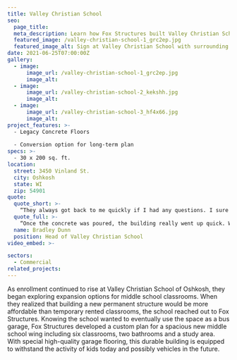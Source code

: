 ```yaml
---
title: Valley Christian School
seo:
  page_title:
  meta_description: Learn how Fox Structures built Valley Christian School of Oshkosh a custom school wing to withstand the activity of kids today and vehicles in the future.
  featured_image: /valley-christian-school-1_grc2ep.jpg
  featured_image_alt: Sign at Valley Christian School with surrounding landscaping and flags in background
date: 2021-06-25T07:00:00Z
gallery: 
  - image: 
      image_url: /valley-christian-school-1_grc2ep.jpg
      image_alt:
  - image: 
      image_url: /valley-christian-school-2_kekshh.jpg
      image_alt:
  - image: 
      image_url: /valley-christian-school-3_hf4x66.jpg
      image_alt:
project_features: >-
  - Legacy Concrete Floors
  
  - Conversion option for long-term plan
specs: >-
  - 30 x 200 sq. ft.
location:
  street: 3450 Vinland St.
  city: Oshkosh
  state: WI
  zip: 54901
quote:
  quote_short: >-
    “They always got back to me quickly if I had any questions. I sure would recommend Fox Structures and I have!”
  quote_full: >-
    “Once the concrete was poured, the building really went up quick. When we had ideas to make use of extra space for closets or offices, Fox Structures jumped right on the changes and got it taken care of. They were flexible! Mike Klarner was knowledgeable, timely and professional, and the crews were all very professional. They always got back to me quickly if I had any questions. I sure would recommend Fox Structures and I have!”
  name: Bradley Dunn
  position: Head of Valley Christian School
video_embed: >-

sectors:
  - Commercial
related_projects: 
---
```


As enrollment continued to rise at Valley Christian School of Oshkosh, they began exploring expansion options for middle school classrooms. When they realized that building a new permanent structure would be more affordable than temporary rented classrooms, the school reached out to Fox Structures. Knowing the school wanted to eventually use the space as a bus garage, Fox Structures developed a custom plan for a spacious new middle school wing including six classrooms, two bathrooms and a study area. With special high-quality garage flooring, this durable building is equipped to withstand the activity of kids today and possibly vehicles in the future.
